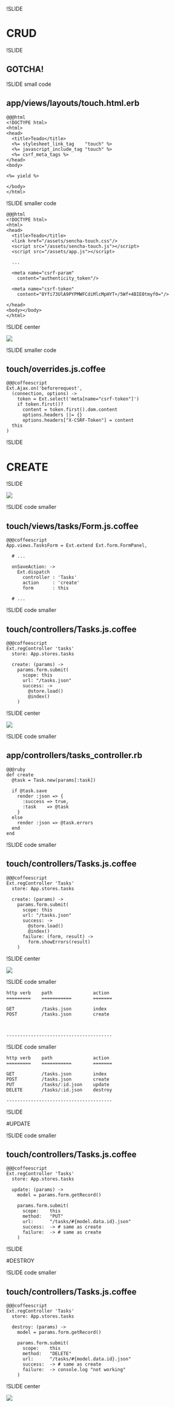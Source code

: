 !SLIDE

# CRUD

!SLIDE 

## GOTCHA!

!SLIDE small code

## app/views/layouts/touch.html.erb

    @@@html
    <!DOCTYPE html>
    <html>
    <head>
      <title>Teado</title>
      <%= stylesheet_link_tag    "touch" %>
      <%= javascript_include_tag "touch" %>
      <%= csrf_meta_tags %>
    </head>
    <body>

    <%= yield %>

    </body>
    </html>

!SLIDE smaller code

    @@@html
    <!DOCTYPE html>
    <html>
    <head>
      <title>Teado</title>
      <link href="/assets/sencha-touch.css"/>
      <script src="/assets/sencha-touch.js"></script>
      <script src="/assets/app.js"></script>

      ...

      <meta name="csrf-param"
        content="authenticity_token"/>

      <meta name="csrf-token"
        content="8Yfi73UlA9PYPMWFCdiMlcMpHYT+/5Wf+4BIE0tmyf0="/>

    </head>
    <body></body>
    </html>

!SLIDE center

[![](../images/csrf-rails-guide.png)](http://guides.rubyonrails.org/security.html#cross-site-request-forgery-csrf)

!SLIDE smaller code

## touch/overrides.js.coffee

    @@@coffeescript
    Ext.Ajax.on('beforerequest',
      (connection, options) ->
        token = Ext.select('meta[name="csrf-token"]')
        if token.first()?
          content = token.first().dom.content
          options.headers ||= {}
          options.headers["X-CSRF-Token"] = content
      this
    )

!SLIDE

# CREATE

!SLIDE

![](../images/create-button.png)

!SLIDE code smaller

## touch/views/tasks/Form.js.coffee

    @@@coffeescript
    App.views.TasksForm = Ext.extend Ext.form.FormPanel,

      # ...

      onSaveAction: ->
        Ext.dispatch
          controller : 'Tasks'
          action     : 'create'
          form       : this

      # ...

!SLIDE code smaller

## touch/controllers/Tasks.js.coffee

    @@@coffeescript
    Ext.regController 'tasks'
      store: App.stores.tasks

      create: (params) ->
        params.form.submit(
          scope: this
          url: "/tasks.json"
          success: ->
            @store.load()
            @index()
        )

!SLIDE center

[![](../images/form-submit-docs.png)](http://docs.sencha.com/touch/2-0/#!/api/Ext.form.Panel-method-submit)

!SLIDE code smaller

## app/controllers/tasks_controller.rb

    @@@ruby
    def create
      @task = Task.new(params[:task])

      if @task.save
        render :json => {
          :success => true,
          :task    => @task
        }
      else
        render :json => @task.errors
      end
    end

!SLIDE code smaller

## touch/controllers/Tasks.js.coffee

    @@@coffeescript
    Ext.regController 'Tasks'
      store: App.stores.tasks

      create: (params) ->
        params.form.submit(
          scope: this
          url: "/tasks.json"
          success: ->
            @store.load()
            @index()
          failure: (form, result) ->
            form.showErrors(result)
        )

!SLIDE center

[![](../images/working-with-forms.jpg)](http://www.sencha.com/learn/working-with-forms/)

!SLIDE code smaller

    http verb    path               action
    =========    ===========        =======

    GET          /tasks.json        index
    POST         /tasks.json        create



    ---------------------------------------

!SLIDE code smaller

    http verb    path               action
    =========    ===========        =======

    GET          /tasks.json        index
    POST         /tasks.json        create
    PUT          /tasks/:id.json    update
    DELETE       /tasks/:id.json    destroy

    ---------------------------------------

!SLIDE

#UPDATE

!SLIDE code smaller

## touch/controllers/Tasks.js.coffee

    @@@coffeescript
    Ext.regController 'Tasks'
      store: App.stores.tasks

      update: (params) ->
        model = params.form.getRecord()

        params.form.submit(
          scope:    this
          method:   "PUT"
          url:      "/tasks/#{model.data.id}.json"
          success:  -> # same as create
          failure:  -> # same as create
        )

!SLIDE

#DESTROY

!SLIDE code smaller

## touch/controllers/Tasks.js.coffee

    @@@coffeescript
    Ext.regController 'Tasks'
      store: App.stores.tasks

      destroy: (params) ->
        model = params.form.getRecord()

        params.form.submit(
          scope:    this
          method:   "DELETE"
          url:      "/tasks/#{model.data.id}.json"
          success:  -> # same as create
          failure:  -> console.log "not working"
        )

!SLIDE center

![](../images/form-update-delete-buttons.png)
